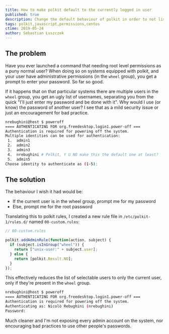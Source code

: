 ```yaml
---
title: How to make polkit default to the currently logged in user
published: true
description: Change the default behaviour of polkit in order to not list all the admin users when commands need root elevation
tags: polkit,javascript,permissions,centos
ctime: 2019-05-24
author: Sebastian Łuszczek
---
```


## The problem

Have you ever launched a command that needing root level permissions as a puny normal user? When doing so on systems equipped with polkit, and your user have administrative permissions (in the `wheel` group), you get a prompt to enter your password. So far so good.

If it happens that on that particular systems there are multiple users in the `wheel` group, you get an ugly list of usernames, separating you from the quick "I'll just enter my password and be done with it". Why would I use (or know) the password of another user? I see that as a mild security issue or just an encouragement for bad practice.

```bash
nrebughini@host $ poweroff
==== AUTHENTICATING FOR org.freedesktop.login1.power-off ===
Authentication is required for powering off the system.
Multiple identities can be used for authentication:
 1.  admin1
 2.  admin2
 3.  admin3
 4.  nrebughini # Polkit, Y U NO make this the default one at least?
 5.  admin5
Choose identity to authenticate as (1-5):
```

## The solution

The behaviour I wish it had would be:

- If the current user is in the wheel group, prompt me for my password
- Else, prompt me for the root password

Translating this to polkit rules, I created a new rule file in `/etc/polkit-1/rules.d/` named `00-custom.rules`:

```javascript
// 00-custom.rules

polkit.addAdminRule(function(action, subject) {
  if (subject.isInGroup("wheel")) {
    return ["unix-user:" + subject.user];
  } else {
    return [polkit.Result.NO];
  }
});
```

This effectively reduces the list of selectable users to only the current user, only if they're present in the `wheel` group.

```bash
nrebughini@host $ poweroff
==== AUTHENTICATING FOR org.freedesktop.login1.power-off ===
Authentication is required for powering off the system.
Authenticating as: Nicolò Rebughini (nrebughini)
Password:
```

Much cleaner and I'm not exposing every admin account on the system, nor encouraging bad practices to use other people's passwords.
